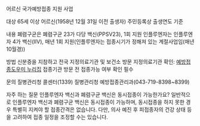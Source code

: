 어르신 국가예방접종 지원 사업

대상 
 65세 이상 어르신(1958년 12월 31일 이전 출생자)
 주민등록상 출생연도 기준

내용
 폐렴구균은 폐렴구균 23가 다당 백신(PPSV23), 1회 지원 
 인플루엔자는 인플루엔자 4가 백신(IIV), 매년 1회 지원(인플루엔자는 접종시기가 정해져 있는 계절사업임(매년 10월경))

방법
 신분증을 지참하고 전국 지정의료기관 및 보건소 방문
 지정의료기관 확인: [예방접종도우미 누리집](https://nip.kdca.go.kr)
 접종기관 방문 전 접종가능 여부 확인 필수

문의
 질병관리청 콜센터(1339)
 질병관리청 예방접종관리과(043-719-8398~8399)

자주 하는 질문
인플루엔자 백신과 폐렴구균 백신은 동시접종이 가능한가요?
   일반적으로 인플루엔자 백신과 폐렴구균 백신은 동시접종이 가능하며, 동시접종을 하지 못한 경우 특별히 지켜야 할 접종간격은 없습니다. 다만, 의사 예진 후 피접종자의 건강 상태 등을 고려하여 접종 일정을 조정할 수는 있습니다.
